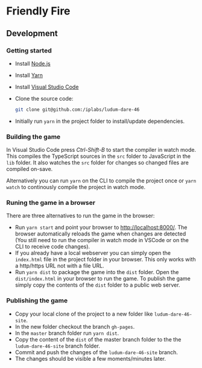 # Friendly Fire

## Development

### Getting started

* Install [Node.js](https://nodejs.org/)
* Install [Yarn](https://classic.yarnpkg.com/en/docs/getting-started)
* Install [Visual Studio Code](https://code.visualstudio.com/)
* Clone the source code:

  ```sh
  git clone git@github.com:/iplabs/ludum-dare-46
  ```

* Initially run `yarn` in the project folder to install/update dependencies.

### Building the game

In Visual Studio Code press *Ctrl-Shift-B* to start the compiler in watch mode. This compiles the TypeScript sources
in the `src` folder to JavaScript in the `lib` folder. It also watches the `src` folder for changes so changed files
are compiled on-save.

Alternatively you can run `yarn` on the CLI to compile the project once or `yarn watch` to continously compile the
project in watch mode.

### Runing the game in a browser

There are three alternatives to run the game in the browser:

* Run `yarn start` and point your browser to <http://localhost:8000/>. The browser automatically reloads the
  game when changes are detected (You still need to run the compiler in watch mode in VSCode or on the CLI to receive
  code changes).
* If you already have a local webserver you can simply open the `index.html` file in the project folder in your
  browser. This only works with a http/https URL not with a file URL.
* Run `yarn dist` to package the game into the `dist` folder. Open the `dist/index.html` in your browser to run the
  game. To publish the game simply copy the contents of the `dist` folder to a public web server.

### Publishing the game

* Copy your local clone of the project to a new folder like `ludum-dare-46-site`.
* In the new folder checkout the branch `gh-pages`.
* In the `master` branch folder run `yarn dist`.
* Copy the content of the `dist` of the master branch folder to the the `ludum-dare-46-site` branch folder.
* Commit and push the changes of the `ludum-dare-46-site` branch.
* The changes should be visible a few moments/minutes later.
